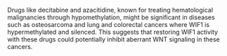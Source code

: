 Drugs like decitabine and azacitidine, known for treating hematological malignancies through hypomethylation, might be significant in diseases such as osteosarcoma and lung and colorectal cancers where WIF1 is hypermethylated and silenced. This suggests that restoring WIF1 activity with these drugs could potentially inhibit aberrant WNT signaling in these cancers.